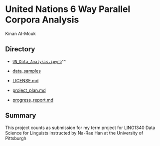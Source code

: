 # United Nations 6 Way Parallel Corpora Analysis 
Kinan Al-Mouk

## Directory 
- [`UN_Data_Analysis.ipynb`](UN_Data_Analysis.ipynb)^^

- [data_samples](data_samples)

- [LICENSE.md](LICENSE.md)

- [project_plan.md](project_plan.md)

- [progress_report.md](progress_report.md)





## Summary 
This project counts as submission for my term project for LING1340 Data Science for Linguists instructed by Na-Rae Han at the University of Pittsburgh


  
